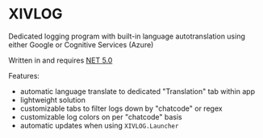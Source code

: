 # XIVLOG

Dedicated logging program with built-in language autotranslation using either Google or Cognitive Services (Azure)

Written in and requires [NET 5.0](https://dotnet.microsoft.com/download/dotnet/5.0)

Features:
- automatic language translate to dedicated "Translation" tab within app
- lightweight solution
- customizable tabs to filter logs down by "chatcode" or regex
- customizable log colors on per "chatcode" basis
- automatic updates when using `XIVLOG.Launcher`
